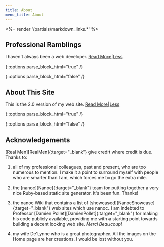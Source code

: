 ```yaml
---
title: About
menu_title: About
---
```

<%= render '/partials/markdown_links.*' %>

## Professional Ramblings
I haven't always been a web developer. <a href="#" class="text_toggle" onclick="toggle_visibility('ramblings_content');">Read More|Less</a>

{::options parse_block_html="true" /}
<div id="ramblings_content" style="display:none">
I've been doing Rails development full time since 2009, and I've been working with the [Ruby][Ruby]{:target="_blank"} language since 2005.

Prior to that, I spent 27 years in the semiconductor industry at various companies such as Ford Microelectronics, [Cypress Semiconductor][Cypress]{:target="_blank"} and [IBM][IBM]{:target="_blank"}. I was a [DevOps][DevOps]{:target="_blank"} before the buzzword was invented: doing a combination of software development and system administration, as well as acting as the local SME for the [Electronic Design Automation][EDA]{:target="_blank"} tools vital for the creation of [VLSI][VLSI] circuits.

My Ford career in the 1980s was great fun. A Motor City exile working for a car company in Colorado - it doesn't get much better than that. We were designing [first generation][Intel8061]{:target="_blank"} automotive electronics during the week and running Mustangs and T-birds in [SCCA][SCCA]{:target="_blank"} Solo II competition on the weekends. Motor Head Nirvana.

But all things come to an end, and when I ran out of interesting things to do at Ford I jumped ship to a VLSI design startup, that went under the following year. The design team was picked up by Cypress, and I spent 14 years at the Colorado Springs Design Center where we designed [static RAMs][RAMs] that generated over $1.5 billion in revenue for the company.

During my Cypress era the [Dot Bomb][DotBomb]{:target="_blank"} crash of 2000 played out, and after dodging more layoffs than I care to remember, my number came up in 2005, and that was the end of the road with Cypress.

The crew that was cut from Cypress represented a huge amount of VLSI expertise, and we persuaded IBM to let us set up a new VLSI design center in Colorado Springs. Yet another semiconductor market pullback ultimately killed that idea, and as an unwilling participant in the IBM 2009 layoffs, I decided it was long past time to stop chasing electrons. Fortunately, I had been hacking on Rails web sites and doing Ruby programming for awhile, so the transition to Rails web developer was a viable "second career" choice. And that's where I am today.![smiley1](/images/other/biggrin.gif)

If you're interested in a more "formal" career timeline, my [LinkedIn][LinkedIn]{:target="_blank"} profile has all the dates and details. Cheers!

</div>
{::options parse_block_html="false" /}

## About This Site
This is the 2.0 version of my web site.
<a href="#" class="text_toggle" onclick="toggle_visibility('site_content');">Read More|Less</a>

{::options parse_block_html="true" /}
<div id="site_content" style="display:none">

I decided to use [nanoc][Nanoc]{:target="_blank"}, a Ruby-based static site generator. I use nanoc to build content, run the content through the nanoc compiler and upload the generated HTML pages to my site's public directory.

I use a number of web tools to create various effects on the site. See the "Generated by" section of the footnotes at the bottom of this page for a complete list.

I have decided to continue to use the [Wordpress][Wordpress] blog tool even though nanoc has some very powerful built-in blogging features. I know Wordpress has a lot of overhead, there are constant updates, it's a favorite hacker target, blah, blah, blah. But it suits my purposes, and I don't want to burn anymore development time on the site right now. Maybe later.

Web site hosting is done by [NearlyFreeSpeech.net][NFSN]{:target="_blank"}. NFSN is a no-frills, DIY metered service web hosting company. I've been with them since 2004. It costs me about $15 a year to run the site, plus another $10 for annual domain registration. It doesn't get any cheaper. The "down side": you get to do everything yourself, so you need to be a combination web developer and sys admin.

Site photography and gallery images by De'Lynne Salley, all rights reserved.

The source code for this site is publicly available at my [GitHub][GitHub]{:target="_blank"} location. Have fun.

This site has been tested against the following web browsers:

* Google Chrome Version 43.x
* Safari Version 7.1
* Firefox 38.x
* Internet Explorer 10.0.9200.16721 (but try using a *real* web browser if you can)

</div>
{::options parse_block_html="false" /}

## Acknowledgements
[Real Men][RealMen]{:target="_blank"} give credit where credit is due. Thanks to:

1. all of my professional colleagues, past and present, who are too numerous to mention. I make it a point to surround myself with people who are smarter than I am, which forces me to go the extra mile.

2. the [nanoc][Nanoc]{:target="_blank"} team for putting together a very nice Ruby-based static site generator. It's been fun. Thanks!

3. the nanoc Wiki that contains a list of [showcased][NanocShowcase]{:target="_blank"} web sites which use nanoc. I am indebted to Professor [Damien Pollet][DamienPollet]{:target="_blank"} for making his code publicly available, providing me with a starting point towards building a decent looking web site. *Merci Beaucoup!* 

4. my wife De'Lynne who is a great photographer. All the images on the Home page are her creations. I would be lost without you.

<script type="text/javascript">
function toggle_visibility(id) {
var e = document.getElementById(id);
e.style.display = ((e.style.display!='none') ? 'none' : 'block');
}
</script>

